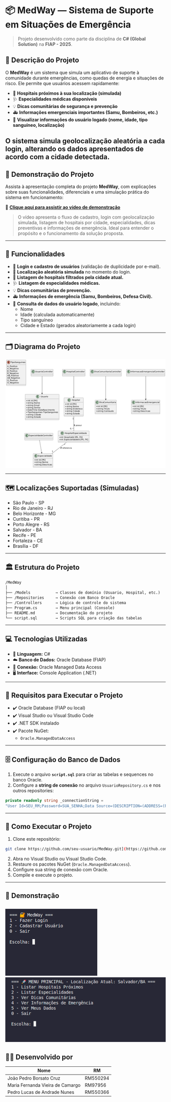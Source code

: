 
# 📦 MedWay — Sistema de Suporte em Situações de Emergência

> Projeto desenvolvido como parte da disciplina de **C# (Global Solution)** na **FIAP - 2025**.

## 🚀 Descrição do Projeto

O **MedWay** é um sistema que simula um aplicativo de suporte à comunidade durante emergências, como quedas de energia e situações de risco. Ele permite que usuários acessem rapidamente:

- 🏥 **Hospitais próximos à sua localização (simulada)**
- 🩺 **Especialidades médicas disponíveis**
- 💡 **Dicas comunitárias de segurança e prevenção**
- 🚑 **Informações emergenciais importantes (Samu, Bombeiros, etc.)**
- 👤 **Visualizar informações do usuário logado (nome, idade, tipo sanguíneo, localização)**

O sistema simula geolocalização aleatória a cada login, alterando os dados apresentados de acordo com a cidade detectada.
---
## 🎥 Demonstração do Projeto

Assista à apresentação completa do projeto **MedWay**, com explicações sobre suas funcionalidades, diferenciais e uma simulação prática do sistema em funcionamento:

🔗 **[Clique aqui para assistir ao vídeo de demonstração](https://youtu.be/nV2LTIE_g0w)**

> O vídeo apresenta o fluxo de cadastro, login com geolocalização simulada, listagem de hospitais por cidade, especialidades, dicas preventivas e informações de emergência. Ideal para entender o propósito e o funcionamento da solução proposta.

---

## 🔧 Funcionalidades

- 🔐 **Login e cadastro de usuários** (validação de duplicidade por e-mail).
- 📍 **Localização aleatória simulada** no momento do login.
- 🏥 **Listagem de hospitais filtrados pela cidade atual.**
- 🩺 **Listagem de especialidades médicas.**
- 💡 **Dicas comunitárias de prevenção.**
- 🚑 **Informações de emergência (Samu, Bombeiros, Defesa Civil).**
- 👤 **Consulta de dados do usuário logado**, incluindo:
  - Nome
  - Idade (calculada automaticamente)
  - Tipo sanguíneo
  - Cidade e Estado (gerados aleatoriamente a cada login)

---

## 🗂️ Diagrama do Projeto
![img_diagrama](./img/diagrama.png)

---

## 🗺️ Localizações Suportadas (Simuladas)

- São Paulo - SP
- Rio de Janeiro - RJ
- Belo Horizonte - MG
- Curitiba - PR
- Porto Alegre - RS
- Salvador - BA
- Recife - PE
- Fortaleza - CE
- Brasília - DF

---

## 🏛️ Estrutura do Projeto

```plaintext
/MedWay
│
├── /Models           → Classes de domínio (Usuario, Hospital, etc.)
├── /Repositories     → Conexão com Banco Oracle
├── /Controllers      → Lógica de controle do sistema
├── Program.cs        → Menu principal (Console)
├── README.md         → Documentação do projeto
└── script.sql        → Scripts SQL para criação das tabelas
```

---

## 💻 Tecnologias Utilizadas

- 🧠 **Linguagem:** C#
- ☁️ **Banco de Dados:** Oracle Database (FIAP)
- 🔗 **Conexão:** Oracle Managed Data Access
- 🖥️ **Interface:** Console Application (.NET)

---

## 🔗 Requisitos para Executar o Projeto

- ✔️ Oracle Database (FIAP ou local)
- ✔️ Visual Studio ou Visual Studio Code
- ✔️ .NET SDK instalado
- ✔️ Pacote NuGet:
  - `Oracle.ManagedDataAccess`

---

## 🗄️ Configuração do Banco de Dados

1. Execute o arquivo **`script.sql`** para criar as tabelas e sequences no banco Oracle.
2. Configure a **string de conexão** no arquivo `UsuarioRepository.cs` e nos outros repositories:

```csharp
private readonly string _connectionString = 
"User Id=SEU_RM;Password=SUA_SENHA;Data Source=(DESCRIPTION=(ADDRESS=(PROTOCOL=TCP)(HOST=oracle.fiap.com.br)(PORT=1521))(CONNECT_DATA=(SERVICE_NAME=ORCL)));";
```

---

## 🚀 Como Executar o Projeto

1. Clone este repositório:
```bash
git clone https://github.com/seu-usuario/MedWay.git](https://github.com/Th3PL/GS-C-
```
2. Abra no Visual Studio ou Visual Studio Code.
3. Restaure os pacotes NuGet (`Oracle.ManagedDataAccess`).
4. Configure sua string de conexão com Oracle.
5. Compile e execute o projeto.

---

## 📸 Demonstração

![img_demonstração_login](./img/login.png)
![img_demonstração_menu](./img/menu.png)
---

## 👨‍💻 Desenvolvido por

| Nome          | RM       |
|----------------|----------|
| João Pedro Borsato Cruz | RM550294  |
| Maria Fernanda Vieira de Camargo | RM97956  |
| Pedro Lucas de Andrade Nunes | RM550366  |


